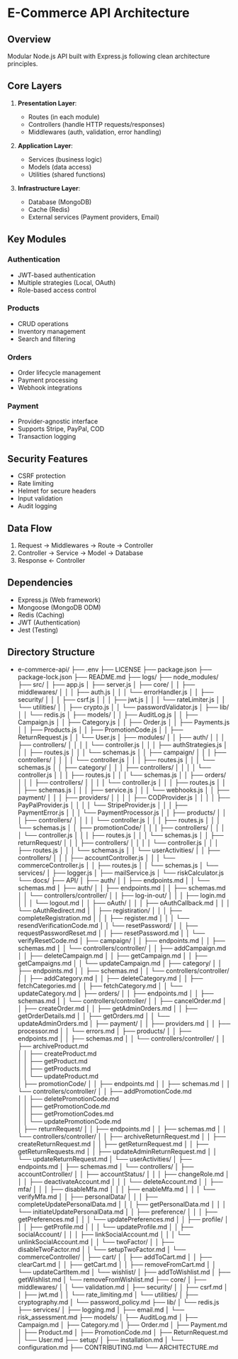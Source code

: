 # E-Commerce API Architecture

## Overview

Modular Node.js API built with Express.js following clean architecture principles.

## Core Layers

1. **Presentation Layer**:
   - Routes (in each module)
   - Controllers (handle HTTP requests/responses)
   - Middlewares (auth, validation, error handling)

2. **Application Layer**:
   - Services (business logic)
   - Models (data access)
   - Utilities (shared functions)

3. **Infrastructure Layer**:
   - Database (MongoDB)
   - Cache (Redis)
   - External services (Payment providers, Email)

## Key Modules

### Authentication
- JWT-based authentication
- Multiple strategies (Local, OAuth)
- Role-based access control

### Products
- CRUD operations
- Inventory management
- Search and filtering

### Orders
- Order lifecycle management
- Payment processing
- Webhook integrations

### Payment
- Provider-agnostic interface
- Supports Stripe, PayPal, COD
- Transaction logging

## Security Features

- CSRF protection
- Rate limiting
- Helmet for secure headers
- Input validation
- Audit logging

## Data Flow

1. Request → Middlewares → Route → Controller
2. Controller → Service → Model → Database
3. Response ← Controller

## Dependencies

- Express.js (Web framework)
- Mongoose (MongoDB ODM)
- Redis (Caching)
- JWT (Authentication)
- Jest (Testing)

## Directory Structure

- e-commerce-api/
  ├── .env
  ├── LICENSE
  ├── package.json
  ├── package-lock.json
  ├── README.md
  ├── logs/
  ├── node_modules/
  ├── src/
  │   ├── app.js
  │   ├── server.js
  │   ├── core/
  │   │   ├── middlewares/
  │   │   │   ├── auth.js
  │   │   │   └── errorHandler.js
  │   │   ├── security/
  │   │   │   ├── csrf.js
  │   │   │   ├── jwt.js
  │   │   │   └── rateLimiter.js
  │   │   └── utilities/
  │   │       ├── crypto.js
  │   │       └── passwordValidator.js
  │   ├── lib/
  │   │   └── redis.js
  │   ├── models/
  │   │   ├── AuditLog.js
  │   │   ├── Campaign.js
  │   │   ├── Category.js
  │   │   ├── Order.js
  │   │   ├── Payments.js
  │   │   ├── Products.js
  │   │   ├── PromotionCode.js
  │   │   ├── ReturnRequest.js
  │   │   └── User.js
  │   ├── modules/
  │   │   ├── auth/
  │   │   │   ├── controllers/
  │   │   │   │   └── controller.js
  │   │   │   ├── authStrategies.js
  │   │   │   ├── routes.js
  │   │   │   └── schemas.js
  │   │   ├── campaign/
  │   │   │   ├── controllers/
  │   │   │   │   └── controller.js
  │   │   │   ├── routes.js
  │   │   │   └── schemas.js
  │   │   ├── category/
  │   │   │   ├── controllers/
  │   │   │   │   └── controller.js
  │   │   │   ├── routes.js
  │   │   │   └── schemas.js
  │   │   ├── orders/
  │   │   │   ├── controllers/
  │   │   │   │   └── controller.js
  │   │   │   ├── routes.js
  │   │   │   ├── schemas.js
  │   │   │   ├── service.js
  │   │   │   └── webhooks.js
  │   │   ├── payment/
  │   │   │   ├── providers/
  │   │   │   │   ├── CODProvider.js
  │   │   │   │   ├── PayPalProvider.js
  │   │   │   │   └── StripeProvider.js
  │   │   │   ├── PaymentError.js
  │   │   │   └── PaymentProcessor.js
  │   │   ├── products/
  │   │   │   ├── controllers/
  │   │   │   │   └── controller.js
  │   │   │   ├── routes.js
  │   │   │   └── schemas.js
  │   │   ├── promotionCode/
  │   │   │   ├── controllers/
  │   │   │   │   └── controller.js
  │   │   │   ├── routes.js
  │   │   │   └── schemas.js
  │   │   ├── returnRequest/
  │   │   │   ├── controllers/
  │   │   │   │   └── controller.js
  │   │   │   ├── routes.js
  │   │   │   └── schemas.js
  │   │   └── userActivities/
  │   │       ├── controllers/
  │   │       │   ├── accountController.js
  │   │       │   └── commerceController.js
  │   │       ├── routes.js
  │   │       └── schemas.js
  │   └── services/
  │       ├── logger.js
  │       ├── mailService.js
  │       └── riskCalculator.js
  └── docs/
      ├── API/
      │   ├── auth/
      │   │   ├── endpoints.md
      │   │   └── schemas.md
      │   ├── auth/
      │   │   ├── endpoints.md
      │   │   ├── schemas.md
      │   │   └── controllers/controller/
      │   │       ├── log-in-out/
      │   │       │   ├── login.md
      │   │       │   └── logout.md
      │   │       ├── oAuth/
      │   │       │   ├── oAuthCallback.md
      │   │       │   └── oAuthRedirect.md
      │   │       ├── registiration/
      │   │       │   ├── completeRegistration.md
      │   │       │   ├── register.md
      │   │       │   └── resendVerificationCode.md
      │   │       └── resetPassword/
      │   │           ├── requestPasswordReset.md
      │   │           ├── resetPassword.md
      │   │           └── verifyResetCode.md
      │   ├── campaign/
      │   │   ├── endpoints.md
      │   │   ├── schemas.md
      │   │   └── controllers/controller/
      │   │       ├── addCampaign.md
      │   │       ├── deleteCampaign.md
      │   │       ├── getCampaign.md
      │   │       ├── getCampaigns.md
      │   │       └── updateCampaign.md
      │   ├── category/
      │   │   ├── endpoints.md
      │   │   ├── schemas.md
      │   │   └── controllers/controller/
      │   │       ├── addCategory.md
      │   │       ├── deleteCategory.md
      │   │       ├── fetchCategories.md
      │   │       ├── fetchCategory.md
      │   │       └── updateCategory.md
      │   ├── orders/
      │   │   ├── endpoints.md
      │   │   ├── schemas.md
      │   │   └── controllers/controller/
      │   │       ├── cancelOrder.md
      │   │       ├── createOrder.md
      │   │       ├── getAdminOrders.md
      │   │       ├── getOrderDetails.md
      │   │       ├── getOrders.md
      │   │       └── updateAdminOrders.md
      │   ├── payment/
      │   │   ├── providers.md
      │   │   ├── processor.md 
      │   │   └── errors.md
      │   ├── products/
      │   │   ├── endpoints.md
      │   │   ├── schemas.md
      │   │   └── controllers/controller/
      │   │       ├── archiveProduct.md   
      │   │       ├── createProduct.md    
      │   │       ├── getProduct.md       
      │   │       ├── getProducts.md     
      │   │       └── updateProduct.md   
      │   ├── promotionCode/
      │   │   ├── endpoints.md
      │   │   ├── schemas.md
      │   │   └── controllers/controller/
      │   │       ├── addPromotionCode.md      
      │   │       ├── deletePromotionCode.md   
      │   │       ├── getPromotionCode.md     
      │   │       ├── getPromotionCodes.md    
      │   │       └── updatePromotionCode.md   
      │   ├── returnRequest/
      │   │   ├── endpoints.md
      │   │   ├── schemas.md
      │   │   └── controllers/controller/
      │   │       ├── archiveReturnRequest.md
      │   │       ├── createReturnRequest.md
      │   │       ├── getReturnRequest.md
      │   │       ├── getReturnRequests.md
      │   │       ├── updateAdminReturnRequest.md
      │   │       └── updateReturnRequest.md
      │   └── userActivities/
      │       ├── endpoints.md
      │       ├── schemas.md
      │       └── controllers/
      │           ├── accountController/
      │           │   ├── accountStatus/
      │           │   │   ├── changeRole.md
      │           │   │   ├── deactivateAccount.md
      │           │   │   └── deleteAccount.md
      │           │   ├── mfa/
      │           │   │   ├── disableMfa.md
      │           │   │   ├── enableMfa.md
      │           │   │   └── verifyMfa.md
      │           │   ├── personalData/
      │           │   │   ├── completeUpdatePersonalData.md
      │           │   │   ├── getPersonalData.md
      │           │   │   └── initiateUpdatePersonalData.md
      │           │   ├── preference/
      │           │   │   ├── getPreferences.md
      │           │   │   └── updatePreferences.md
      │           │   ├── profile/
      │           │   │   ├── getProfile.md
      │           │   │   └── updateProfile.md
      │           │   ├── socialAccount/
      │           │   │   ├── linkSocialAccount.md
      │           │   │   └── unlinkSocialAccount.md
      │           │   └── twoFactor/
      │           │       ├── disableTwoFactor.md
      │           │       └── setupTwoFactor.md
      │           └── commerceController/
      │               ├── cart/
      │               │   ├── addToCart.md
      │               │   ├── clearCart.md
      │               │   ├── getCart.md
      │               │   ├── removeFromCart.md
      │               │   └── updateCartItem.md
      │               └── wishlist/
      │                   ├── addToWishlist.md
      │                   ├── getWishlist.md
      │                   └── removeFromWishlist.md
      ├── core/
      │   ├── middlewares/
      │   │   └── validation.md
      │   ├── security/
      │   │   ├── csrf.md
      │   │   ├── jwt.md
      │   │   └── rate_limiting.md
      │   └── utilities/
      │       ├── cryptography.md
      │       └── password_policy.md
      ├── lib/
      │   └── redis.js
      ├── services/
      │   ├── logging.md
      │   ├── email.md
      │   └── risk_assessment.md
      ├── models/
      │   ├── AuditLog.md
      │   ├── Campaign.md
      │   ├── Category.md
      │   ├── Order.md
      │   ├── Payment.md
      │   ├── Product.md
      │   ├── PromotionCode.md
      │   ├── ReturnRequest.md
      │   └── User.md
      ├── setup/
      │   ├── installation.md
      │   └── configuration.md
      ├── CONTRIBUTING.md
      └── ARCHITECTURE.md